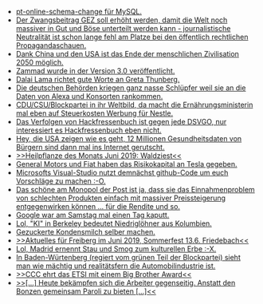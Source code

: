 * [pt-online-schema-change für MySQL.](https://www.percona.com/blog/2019/06/07/how-pt-online-schema-change-handles-foreign-keys/)
* [Der Zwangsbeitrag GEZ soll erhöht werden, damit die Welt noch massiver in Gut und Böse unterteilt werden kann - journalistische Neutralität ist schon lange fehl am Platze bei den öffentlich rechtlichen Propagandaschauen.](https://www.neopresse.com/medien/nun-ist-es-raus-gez-soll-erhoeht-werden-um-populismus-zu-bekaempfen/)
* [Dank China und den USA ist das Ende der menschlichen Zivilisation 2050 möglich.](https://netzfrauen.org/2019/06/06/china-13/)
* [Zammad wurde in der Version 3.0 veröffentlicht.](https://www.pro-linux.de/news/1/27134/ticketsystem-zammad-in-version-30-erschienen.html)
* [Dalai Lama richtet gute Worte an Greta Thunberg.](https://www.sonnenseite.com/de/zukunft/diese-botschaft-hat-der-dalai-lama-fuer-greta-thunberg.html)
* [Die deutschen Behörden kriegen ganz nasse Schlüpfer weil sie an die Daten von Alexa und Konsorten rankommen.](https://tuxproject.de/blog/2019/06/endlich-politiker-hoeren-uns-wieder-zu/)
* [CDU/CSU/Blockpartei in ihr Weltbild, da macht die Ernährungsministerin mal eben auf Steuerkosten Werbung für Nestle.](https://blog.fefe.de/?ts=a2090401)
* [Das Verfolgen von Hackfressenbuch ist gegen jede DSVGO, nur interessiert es Hackfressenbuch eben nicht.](https://www.kuketz-blog.de/facebook-tracking-auf-drei-viertel-aller-deutschen-nachrichtenseiten/)
* [Hey, die USA zeigen wie es geht, 12 Millionen Gesundheitsdaten von Bürgern sind dann mal ins Internet gerutscht.](https://blog.fefe.de/?ts=a2098e7a)
* [>>Heilpflanze des Monats Juni 2019: Waldziest<<](https://bio-erzgebirge.de/wp/?p=18592)
* [General Motors und Fiat haben das Risikokapital an Tesla gegeben.](https://blog.fefe.de/?ts=a20890ab)
* [Microsofts Visual-Studio nutzt demnächst github-Code um euch Vorschläge zu machen :-O.](https://blog.fefe.de/?ts=a208f348)
* [Das schöne am Monopol der Post ist ja, dass sie das Einnahmenproblem von schlechten Produkten einfach mit massiver Preissteigerung entgegenwirken können ... für die Rendite und so.](https://tuxproject.de/blog/2019/06/hoehlenmalerei-kostet-kuenftig-vier-mammuts/)
* [Google war am Samstag mal einen Tag kaputt.](https://blog.fefe.de/?ts=a20b8b48)
* [Lol, "KI" in Berkeley bedeutet Niedriglöhner aus Kolumbien.](https://blog.fefe.de/?ts=a20b886d)
* [Gezuckerte Kondensmilch selber machen.](https://www.smarticular.net/kondensmilch-suess-selber-machen-milchmaedchen-alternative/)
* [>>Aktuelles für Freiberg im Juni 2019, Sommerfest 13.6. Friedebach<<](https://bio-erzgebirge.de/wp/?p=18579)
* [Lol, Madrid ernennt Stau und Smog zum kulturellen Erbe :-X.](https://blog.fefe.de/?ts=a20cdccf)
* [In Baden-Würtenberg (regiert vom grünen Teil der Blockpartei) sieht man wie mächtig und realitätsfern die Automobilindustrie ist.](https://www.maskenfall.de/?p=13559)
* [>>CCC ehrt das ETSI mit einem Big Brother Award<<](https://www.ccc.de/de/updates/2019/big-brother-award-etsi)
* [>>[...] Heute bekämpfen sich die Arbeiter gegenseitig. Anstatt den Bonzen gemeinsam Paroli zu bieten [...]<<](https://blog.fefe.de/?ts=a2051637)
